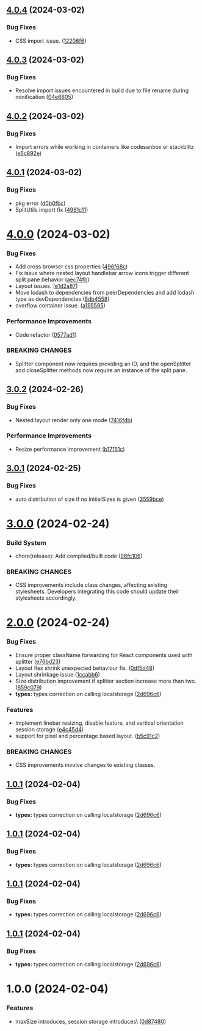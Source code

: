 ## [4.0.4](https://github.com/AmanKrr/A-MultiLayout-Splitter/compare/v4.0.3...v4.0.4) (2024-03-02)


### Bug Fixes

* CSS import issue. ([12206f6](https://github.com/AmanKrr/A-MultiLayout-Splitter/commit/12206f6ddb1e2378aef490cc863f256568729b8c))

## [4.0.3](https://github.com/AmanKrr/A-MultiLayout-Splitter/compare/v4.0.2...v4.0.3) (2024-03-02)


### Bug Fixes

* Resolve import issues encountered in build due to file rename during minification ([04e6605](https://github.com/AmanKrr/A-MultiLayout-Splitter/commit/04e6605b441e801c8a5817a4f0e32a86b0dd44d7))

## [4.0.2](https://github.com/AmanKrr/A-MultiLayout-Splitter/compare/v4.0.1...v4.0.2) (2024-03-02)


### Bug Fixes

* Import errors while working in containers like codesanbox or stackblitz ([e5c892e](https://github.com/AmanKrr/A-MultiLayout-Splitter/commit/e5c892e07aec102c60e8f72ae7efb29fdca75b21))

## [4.0.1](https://github.com/AmanKrr/A-MultiLayout-Splitter/compare/v4.0.0...v4.0.1) (2024-03-02)


### Bug Fixes

* pkg error ([d0b0fbc](https://github.com/AmanKrr/A-MultiLayout-Splitter/commit/d0b0fbc77f48e360aed64cbaa1ba7a91af31e6cf))
* SplitUtils import fix ([4981c11](https://github.com/AmanKrr/A-MultiLayout-Splitter/commit/4981c116fc46b8e71f4d95af88dbdd84b61cd8a1))

# [4.0.0](https://github.com/AmanKrr/A-MultiLayout-Splitter/compare/v3.0.2...v4.0.0) (2024-03-02)


### Bug Fixes

* Add cross browser css properties ([496f68c](https://github.com/AmanKrr/A-MultiLayout-Splitter/commit/496f68c6bfc99ea18ca0a67046e31704774be2ba))
* Fix issue where nested layout handlebar arrow icons trigger different split pane behavior ([aec74fb](https://github.com/AmanKrr/A-MultiLayout-Splitter/commit/aec74fb8ffeee68b3f946038e07ac840ad7e882e))
* Layout issues. ([e1d2a87](https://github.com/AmanKrr/A-MultiLayout-Splitter/commit/e1d2a877164e099ce0bec36a32d674c4e718f005))
* Move lodash to dependencies from peerDependencies and add lodash type as devDependencies ([8db4558](https://github.com/AmanKrr/A-MultiLayout-Splitter/commit/8db4558025ccca279df7761de7aefbf3090438de))
* overflow container issue. ([a195595](https://github.com/AmanKrr/A-MultiLayout-Splitter/commit/a1955950b1262b736d106e223d1dbec2d359cdd9))


### Performance Improvements

* Code refactor ([0577ad1](https://github.com/AmanKrr/A-MultiLayout-Splitter/commit/0577ad1652bdbf4e0f4359f8f68c7b7f70c50495))


### BREAKING CHANGES

* Splitter component now requires providing an ID, and the openSplitter and closeSplitter methods now require an instance of the split pane.

## [3.0.2](https://github.com/AmanKrr/A-MultiLayout-Splitter/compare/v3.0.1...v3.0.2) (2024-02-26)


### Bug Fixes

* Nested layout render only one mode ([7416fdb](https://github.com/AmanKrr/A-MultiLayout-Splitter/commit/7416fdb50b4130e769feeb0d81b5ad4ca9d3b9e8))


### Performance Improvements

* Resize performance improvement ([b17151c](https://github.com/AmanKrr/A-MultiLayout-Splitter/commit/b17151c1c110dc986c8c0927b808c322415d0f45))

## [3.0.1](https://github.com/AmanKrr/A-MultiLayout-Splitter/compare/v3.0.0...v3.0.1) (2024-02-25)


### Bug Fixes

* auto distribution of size if no initialSizes is given ([3559bce](https://github.com/AmanKrr/A-MultiLayout-Splitter/commit/3559bce60e58fb9573727745d724d29dedf60f26))

# [3.0.0](https://github.com/AmanKrr/A-MultiLayout-Splitter/compare/v2.0.0...v3.0.0) (2024-02-24)


### Build System

* chore(release): Add compiled/built code ([96fc106](https://github.com/AmanKrr/A-MultiLayout-Splitter/commit/96fc106a672d29831e70e7b1133204a391f4d713))


### BREAKING CHANGES

* CSS improvements include class changes, affecting existing stylesheets. Developers integrating this code should update their stylesheets accordingly.

# [2.0.0](https://github.com/AmanKrr/A-MultiLayout-Splitter/compare/v1.0.0...v2.0.0) (2024-02-24)


### Bug Fixes

* Ensure proper className forwarding for React components used with splitter ([e76bd23](https://github.com/AmanKrr/A-MultiLayout-Splitter/commit/e76bd237c7d632611541722eac41206ba988b66a))
* Layout flex shrink unexpected behaviour fix. ([0df5d48](https://github.com/AmanKrr/A-MultiLayout-Splitter/commit/0df5d484fceeff21fddb4bec1d9ab46e8088a020))
* Layout shrinkage issue ([1ccabb6](https://github.com/AmanKrr/A-MultiLayout-Splitter/commit/1ccabb660bdabe5d919fc5d2112e5b94f30f533e))
* Size distribution improvement if splitter section increase more than two. ([859c079](https://github.com/AmanKrr/A-MultiLayout-Splitter/commit/859c079fd99a3cf5d5d3f32b826ae26239eae750))
* **types:** types correction on calling localstorage ([2d696c6](https://github.com/AmanKrr/A-MultiLayout-Splitter/commit/2d696c6e842396bfdf6d0fe25735f7a70a5d2466))


### Features

* Implement linebar resizing, disable feature, and vertical orientation session storage ([e4c45d4](https://github.com/AmanKrr/A-MultiLayout-Splitter/commit/e4c45d4c200628f4d91be78f69027ae5ea0ced04))
* support for pixel and percentage based layout. ([b5c91c2](https://github.com/AmanKrr/A-MultiLayout-Splitter/commit/b5c91c2a67cb0b10f33bea20875f21403df5bd2f))


### BREAKING CHANGES

* CSS improvements involve changes to existing classes.

## [1.0.1](https://github.com/AmanKrr/A-MultiLayout-Splitter/compare/v1.0.0...v1.0.1) (2024-02-04)


### Bug Fixes

* **types:** types correction on calling localstorage ([2d696c6](https://github.com/AmanKrr/A-MultiLayout-Splitter/commit/2d696c6e842396bfdf6d0fe25735f7a70a5d2466))

## [1.0.1](https://github.com/AmanKrr/A-MultiLayout-Splitter/compare/v1.0.0...v1.0.1) (2024-02-04)


### Bug Fixes

* **types:** types correction on calling localstorage ([2d696c6](https://github.com/AmanKrr/A-MultiLayout-Splitter/commit/2d696c6e842396bfdf6d0fe25735f7a70a5d2466))

## [1.0.1](https://github.com/AmanKrr/A-MultiLayout-Splitter/compare/v1.0.0...v1.0.1) (2024-02-04)


### Bug Fixes

* **types:** types correction on calling localstorage ([2d696c6](https://github.com/AmanKrr/A-MultiLayout-Splitter/commit/2d696c6e842396bfdf6d0fe25735f7a70a5d2466))

## [1.0.1](https://github.com/AmanKrr/A-MultiLayout-Splitter/compare/v1.0.0...v1.0.1) (2024-02-04)


### Bug Fixes

* **types:** types correction on calling localstorage ([2d696c6](https://github.com/AmanKrr/A-MultiLayout-Splitter/commit/2d696c6e842396bfdf6d0fe25735f7a70a5d2466))

# 1.0.0 (2024-02-04)


### Features

* maxSize introduces, session storage introduces\ ([0d87480](https://github.com/AmanKrr/A-MultiLayout-Splitter/commit/0d87480e43a6f2d8e0b70786e551de7ee20dad6b))
